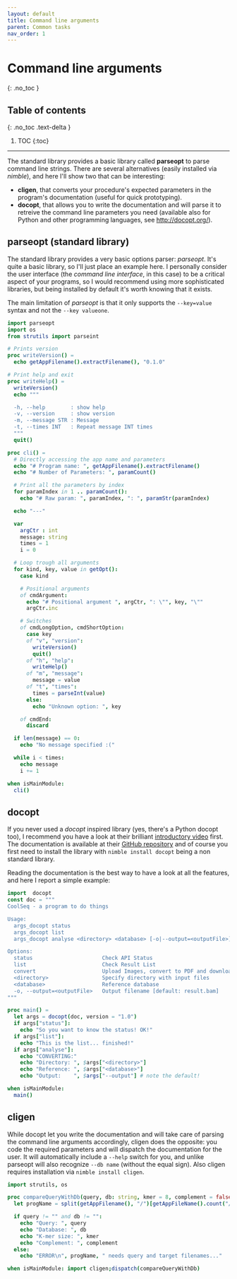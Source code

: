 ```yaml
---
layout: default
title: Command line arguments
parent: Common tasks
nav_order: 1
---
```


# Command line arguments
{: .no_toc }

## Table of contents
{: .no_toc .text-delta }

1. TOC
{:toc}

---

The standard library provides a basic library called **parseopt** to parse command line strings.
There are several alternatives (easily installed via _nimble_),
and here I'll show two that can be interesting:

 - **cligen**, that converts your procedure's expected parameters in the program's documentation (useful for quick prototyping).
 - **docopt**, that allows you to write the documentation and will parse it to retreive the command line parameters you need (available also for Python and other programming languages, see http://docopt.org/).

## parseopt (standard library)

The standard library provides a very basic options parser: _parseopt_.
It's quite a basic library, so I'll just place an example here. I personally
consider the user interface (the _command line interface_, in this case) to
be a critical aspect of your programs, so I would recommend using more sophisticated
libraries, but being installed by default it's worth knowing that it exists.

The main limitation of _parseopt_ is that it only supports the `--key=value` syntax and not the `--key valueone`.

```nim
import parseopt
import os
from strutils import parseint

# Prints version
proc writeVersion() =
  echo getAppFilename().extractFilename(), "0.1.0"

# Print help and exit
proc writeHelp() =
  writeVersion()
  echo """

  -h, --help        : show help
  -v, --version     : show version
  -m, --message STR : Message
  -t, --times INT   : Repeat message INT times
  """
  quit()

proc cli() =
  # Directly accessing the app name and parameters
  echo "# Program name: ", getAppFilename().extractFilename()
  echo "# Number of Parameters: ", paramCount()

  # Print all the parameters by index
  for paramIndex in 1 .. paramCount():    
    echo "# Raw param: ", paramIndex, ": ", paramStr(paramIndex)

  echo "---"

  var
    argCtr : int
    message: string
    times = 1
    i = 0

  # Loop trough all arguments
  for kind, key, value in getOpt():
    case kind

    # Positional arguments
    of cmdArgument:
      echo "# Positional argument ", argCtr, ": \"", key, "\""
      argCtr.inc

    # Switches
    of cmdLongOption, cmdShortOption:
      case key
      of "v", "version":
        writeVersion()
        quit()
      of "h", "help":
        writeHelp()
      of "m", "message":
        message = value
      of "t", "times":
        times = parseInt(value)
      else:
        echo "Unknown option: ", key

    of cmdEnd:
      discard

  if len(message) == 0:
    echo "No message specified :("

  while i < times:
    echo message
    i += 1

when isMainModule:
  cli()
```

## docopt


If you never used a _docopt_ inspired library (yes, there's a Python docopt too),
I recommend you have a look at their brilliant
[introductory video](https://www.youtube.com/watch?v=pXhcPJK5cMc#action=share) first.
The documentation is available at their [GitHub repository](https://github.com/docopt/docopt.nim)
and of course you
first need to install the library with `nimble install docopt` being a non standard library.

Reading the documentation is the best way to have a look at all the features,
and here I report a simple example:

```nim
import  docopt
const doc = """
CoolSeq - a program to do things

Usage:
  args_docopt status
  args_docopt list
  args_docopt analyse <directory> <database> [-o|--output=<outputFile>]

Options:
  status                      Check API Status
  list                        Check Result List
  convert                     Upload Images, convert to PDF and download result.pdf
  <directory>                 Specify directory with input files
  <database>                  Reference database
  -o, --output=<outputFile>   Output filename [default: result.bam]
"""

proc main() =
  let args = docopt(doc, version = "1.0")
  if args["status"]:
    echo "So you want to know the status! OK!"
  if args["list"]:
    echo "This is the list... finished!"
  if args["analyse"]:
    echo "CONVERTING:"
    echo "Directory: ", $args["<directory>"]
    echo "Reference: ", $args["<database>"]
    echo "Output:    ", $args["--output"] # note the default!

when isMainModule:
  main()
```

## cligen

While docopt let you write the documentation and will take care of parsing
the command line arguments accordingly, cligen does the opposite:
you code the required parameters and will dispatch the documentation for the user.
It will automatically include a `--help` switch for you, and unlike parseopt will
also recognize `--db name` (without the equal sign).
Also cligen requires installation via `nimble install cligen`.

```nim
import strutils, os

proc compareQueryWithDb(query, db: string, kmer = 8, complement = false) =
  let progName = split(getAppFilename(), "/")[getAppFileName().count("/")]

  if query != "" and db != "":
    echo "Query: ", query
    echo "Database: ", db
    echo "K-mer size: ", kmer
    echo "Complement: ", complement
  else:
    echo "ERROR\n", progName, " needs query and target filenames..."

when isMainModule: import cligen;dispatch(compareQueryWithDb)
```
